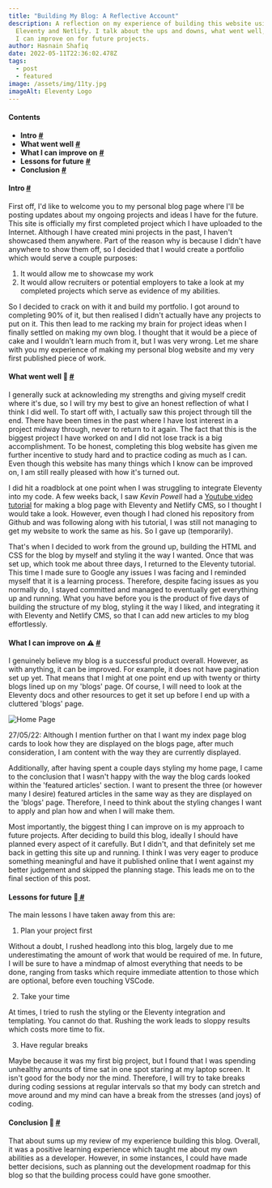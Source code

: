 ```yaml
---
title: "Building My Blog: A Reflective Account"
description: A reflection on my experience of building this website using
  Eleventy and Netlify. I talk about the ups and downs, what went well, and what
  I can improve on for future projects.
author: Hasnain Shafiq
date: 2022-05-11T22:36:02.478Z
tags:
  - post
  - featured
image: /assets/img/11ty.jpg
imageAlt: Eleventy Logo
---
```

#### **Contents**

* **Intro** **[\#](#intro)**
* **What went well** **[\#](#what-went-well)**
* **What I can improve on**  **[\#](#what-i-can-improve-on)**
* **Lessons for future**  **[\#](#lessons-for-future)**
* **Conclusion**  **[\#](#conclusion)**

#### **Intro** <a href="#intro" id="intro"> **\#** </a>

First off, I'd like to welcome you to my personal blog page where I'll be posting updates about my ongoing projects and ideas I have for the future. This site is officially my first completed project which I have uploaded to the Internet. Although I have created mini projects in the past, I haven't showcased them anywhere. Part of the reason why is because I didn't have anywhere to show them off, so I decided that I would create a portfolio which would serve a couple purposes:

1. It would allow me to showcase my work
2. It would allow recruiters or potential employers to take a look at my completed projects which serve as evidence of my abilities.

So I decided to crack on with it and build my portfolio. I got around to completing 90% of it, but then realised I didn't actually have any projects to put on it. This then lead to me racking my brain for project ideas when I finally settled on making my own blog. I thought that it would be a piece of cake and I wouldn't learn much from it, but I was very wrong. Let me share with you my experience of making my personal blog website and my very first published piece of work.

#### **What went well** 🎉  <a href="#what-went-well" id="what-went-well"> **\#** </a>

I generally suck at acknowleding my strengths and giving myself credit where it's due, so I will try my best to give an honest reflection of what I think I did well. To start off with, I actually saw this project through till the end. There have been times in the past where I have lost interest in a project midway through, never to return to it again. The fact that this is the biggest project I have worked on and I did not lose track is a big accomplishment. To be honest, completing this blog website has given me further incentive to study hard and to practice coding as much as I can. Even though this website has many things which I know can be improved on, I am still really pleased with how it's turned out.

I did hit a roadblock at one point when I was struggling to integrate Eleventy into my code. A few weeks back, I saw *Kevin Powell* had a [Youtube video tutorial](https://www.youtube.com/watch?v=4wD00RT6d-g) for making a blog page with Eleventy and Netlify CMS, so I thought I would take a look. However, even though I had cloned his repository from Github and was following along with his tutorial, I was still not managing to get my website to work the same as his. So I gave up (temporarily). 

That's when I decided to work from the ground up, building the HTML and CSS for the blog by myself and styling it the way I wanted. Once that was set up, which took me about three days, I returned to the Eleventy tutorial. This time I made sure to Google any issues I was facing and I reminded myself that it is a learning process. Therefore, despite facing issues as you normally do, I stayed committed and managed to eventually get everything up and running. What you have before you is the product of five days of building the structure of my blog, styling it the way I liked, and integrating it with Eleventy and Netlify CMS, so that I can add new articles to my blog effortlessly.

#### **What I can improve on** ⚠️ <a href="#what-i-can-improve-on" id="what-i-can-improve-on"> **\#** </a>

I genuinely believe my blog is a successful product overall. However, as with anything, it can be improved. For example, it does not have pagination set up yet. That means that I might at one point end up with twenty or thirty blogs lined up on my 'blogs' page. Of course, I will need to look at the Eleventy docs and other resources to get it set up before I end up with a cluttered 'blogs' page. 

<img src="/assets/img/old-index.jpg" alt="Home Page" title="Two of the blog cards in the 'featured articles' section are made to look unavailable."/>


<p class = 'edit'>27/05/22: Although I mention further on that I want my index page blog cards to look how they are displayed on the blogs page, after much consideration, I am content with the way they are currently displayed.</p>

Additionally, after having spent a couple days styling my home page, I came to the conclusion that I wasn't happy with the way the blog cards looked within the 'featured articles' section. I want to present the three (or however many I desire) featured articles in the same way as they are displayed on the 'blogs' page. Therefore, I need to think about the styling changes I want to apply and plan how and when I will make them.

Most importantly, the biggest thing I can improve on is my approach to future projects. After deciding to build this blog, ideally I should have planned every aspect of it carefully. But I didn't, and that definitely set me back in getting this site up and running. I think I was very eager to produce something meaningful and have it published online that I went against my better judgement and skipped the planning stage. This leads me on to the final section of this post.

#### **Lessons for future** 💭<a href="#lessons-for-future" id="lessons-for-future"> **\#** </a>

The main lessons I have taken away from this are:

1. Plan your project first

Without a doubt, I rushed headlong into this blog, largely due to me underestimating the amount of work that would be required of me. In future, I will be sure to have a mindmap of almost everything that needs to be done, ranging from tasks which require immediate attention to those which are optional, before even touching VSCode.

2. Take your time

At times, I tried to rush the styling or the Eleventy integration and templating. You cannot do that. Rushing the work leads to sloppy results which costs more time to fix.

3. Have regular breaks

Maybe because it was my first big project, but I found that I was spending unhealthy amounts of time sat in one spot staring at my laptop screen. It isn't good for the body nor the mind. Therefore, I will try to take breaks during coding sessions at regular intervals so that my body can stretch and move around and my mind can have a break from the stresses (and joys) of coding.

#### **Conclusion** 🏁 <a href="#conclusion" id="conclusion"> **\#** </a>

That about sums up my review of my experience building this blog. Overall, it was a positive learning experience which taught me about my own abilities as a developer. However, in some instances, I could have made better decisions, such as planning out the development roadmap for this blog so that the building process could have gone smoother.